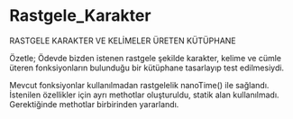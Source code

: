 # Rastgele_Karakter

RASTGELE KARAKTER VE KELİMELER
ÜRETEN KÜTÜPHANE

Özetle;
Ödevde bizden istenen rastgele şekilde karakter, kelime ve cümle üteren fonksiyonların bulunduğu
bir kütüphane tasarlayıp test edilmesiydi.

Mevcut fonksiyonlar kullanılmadan rastgelelik nanoTime() ile sağlandı. İstenilen özellikler için ayrı methotlar oluşturuldu, statik alan kullanılmadı.
Gerektiğinde methotlar birbirinden yararlandı.

